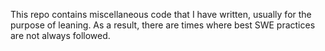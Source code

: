 This repo contains miscellaneous code that I have written, usually for the purpose of leaning. As a result,
there are times where best SWE practices are not always followed.
